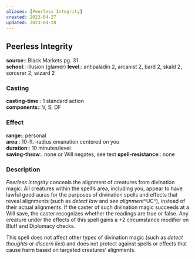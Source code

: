 ```yaml
---
aliases: [Peerless Integrity]
created: 2023-04-27
updated: 2023-04-28
---
```


## Peerless Integrity

**source**:: Black Markets pg. 31  
**school**:: illusion (glamer)
**level**:: antipaladin 2, arcanist 2, bard 2, skald 2, sorcerer 2, wizard 2

### Casting

**casting-time**:: 1 standard action  
**components**:: V, S, DF

### Effect

**range**:: personal  
**area**:: 10-ft.-radius emanation centered on you  
**duration**:: 10 minutes/level  
**saving-throw**:: none or Will negates, see text
**spell-resistance**:: none

### Description

*Peerless integrity* conceals the alignment of creatures from divination magic. All creatures within the spell’s area, including you, appear to have lawful good auras for the purposes of divination spells and effects that reveal alignments (such as *detect law* and *see alignment*^UC^), instead of their actual alignments. If the caster of such divination magic succeeds at a Will save, the caster recognizes whether the readings are true or false. Any creature under the effects of this spell gains a +2 circumstance modifier on Bluff and Diplomacy checks.  
  
This spell does not affect other types of divination magic (such as *detect thoughts* or *discern lies*) and does not protect against spells or effects that cause harm based on targeted creatures’ alignments.
